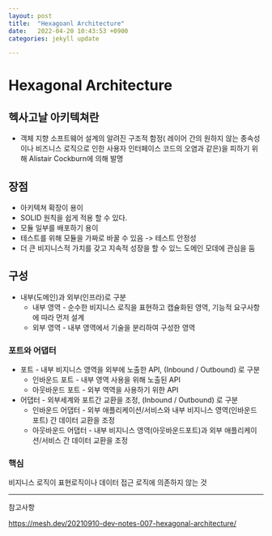 ```yaml
---
layout: post
title:  "Hexagoanl Architecture"
date:   2022-04-20 10:43:53 +0900
categories: jekyll update

---
```


# Hexagonal Architecture

## 헥사고날 아키텍쳐란

- 객체 지향 소프트웨어 설계의 알려진 구조적 함정( 레이어 간의 원하지 않는 종속성이나 비즈니스 로직으로 인한 사용자 인터페이스 코드의 오염과 같은)을 피하기 위해 Alistair Cockburn에 의해 발명


## 장점
- 아키텍쳐 확장이 용이
- SOLID 원칙을 쉽게 적용 할 수 있다.
- 모듈 일부를 배포하기 용이
- 테스트를 위해 모듈을 가짜로 바꿀 수 있음 -> 테스트 안정성 
- 더 큰 비지니스적 가치를 갖고 지속적 성장을 할 수 있느 도메인 모데에 관심을 둠

## 구성
- 내부(도메인)과 외부(인프라)로 구분
  - 내부 영역 - 순수한 비지니스 로직을 표현하고 캡슐화된 영역, 기능적 요구사항에 따라 먼저 설계
  - 외부 영역 - 내부 영역에서 기술을 분리하여 구성한 영역


### 포트와 어댑터

- 포트 - 내부 비지니스 영역을 외부에 노출한 API, (Inbound / Outbound) 로 구분
  - 인바운드 포트 - 내부 영역 사용을 위해 노출된 API
  - 아웃바운드 포트 - 외부 역역을 사용하기 위한 API
- 어댑터 - 외부세계와 포트간 교환을 조정, (Inbound / Outbound) 로 구분
  - 인바운드 어댑터 - 외부 애플리케이션/서비스와 내부 비지니스 영역(인바운드 포트) 간 데이터 교환을 조정
  - 아웃바운드 어댑터 - 내부 비지니스 영역(아웃바운드포트)과 외부 애플리케이션/서비스 간 데이터 교환을 조정

### 핵심

비지니스 로직이 표현로직이나 데이터 접근 로직에 의존하지 않는 것



---

참고사항

https://mesh.dev/20210910-dev-notes-007-hexagonal-architecture/

